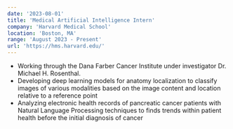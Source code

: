 ```yaml
---
date: '2023-08-01'
title: 'Medical Artificial Intelligence Intern'
company: 'Harvard Medical School'
location: 'Boston, MA'
range: 'August 2023 - Present'
url: 'https://hms.harvard.edu/'
---
```


- Working through the Dana Farber Cancer Institute under investigator Dr. Michael H. Rosenthal.
- Developing deep learning models for anatomy localization to classify images of various modalities based on the image content and location relative to a reference point
- Analyzing electronic health records of pancreatic cancer patients with Natural Language Processing techniques to finds trends within patient health before the initial diagnosis of cancer